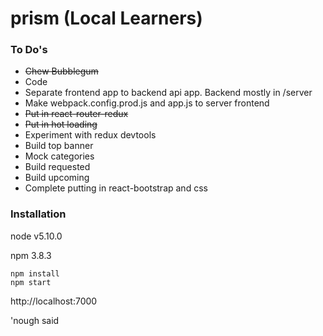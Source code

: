 # prism (Local Learners)

### To Do's

- ~~Chew Bubblegum~~
- Code
- Separate frontend app to backend api app.  Backend mostly in /server
- Make webpack.config.prod.js and app.js to server frontend
- ~~Put in react-router-redux~~
- ~~Put in hot loading~~
- Experiment with redux devtools
- Build top banner
- Mock categories
- Build requested
- Build upcoming
- Complete putting in react-bootstrap and css



### Installation

node v5.10.0

npm 3.8.3

```
npm install
npm start
```

http://localhost:7000

'nough said